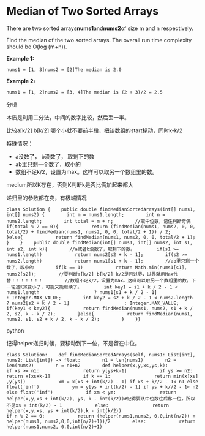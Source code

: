 # Median of Two Sorted Arrays

There are two sorted arrays**nums1**and**nums2**of size m and n respectively.

Find the median of the two sorted arrays. The overall run time complexity should be O\(log \(m+n\)\).

**Example 1:**

```text
nums1 = [1, 3]nums2 = [2]The median is 2.0
```

**Example 2:**

```text
nums1 = [1, 2]nums2 = [3, 4]The median is (2 + 3)/2 = 2.5
```

分析

本质是利用二分法，中间的数字比较，然后丢一半。

比较a\[k/2\] b\[k/2\] 哪个小就不要前半段，把该数组的start移动，同时k-k/2

特殊情况：

* a没数了， b没数了， 取剩下的数
* ab里只剩一个数了，取小的
* 数组不足k/2，设置为max。这样可以取另一个数组里的数。

medium所以K存在，否则K判断k是否比俩加起来都大

递归里的参数都在变，有极端情况

```text
class Solution {    public double findMedianSortedArrays(int[] nums1, int[] nums2) {        int m = nums1.length;        int n = nums2.length;        int total = m + n;        //取中位数，记住判断奇偶        if(total % 2 == 0){            return (findMedian(nums1, nums2, 0, 0, total/2) + findMedian(nums1, nums2, 0, 0, total/2 + 1)) / 2;        }else{            return findMedian(nums1, nums2, 0, 0, total/2 + 1);        }    }    public double findMedian(int[] nums1, int[] nums2, int s1, int s2, int k){        //a或者b没数了，取剩下的数。        if(s1 >= nums1.length)            return nums2[s2 + k - 1];        if(s2 >= nums2.length)            return nums1[s1 + k - 1];        //ab里只剩一个数了，取小的        if(k == 1)            return Math.min(nums1[s1], nums2[s2]);        //要判断a[k/2] b[k/2] k/2是否过界，过界就用Max代替！！！！！！！        //数组不足k/2，设置为max。这样可以取另一个数组里的数。下一轮递归K变小了，可能又能继续了。        int key1 = s1 + k / 2 - 1 < nums1.length                    ? nums1[s1 + k / 2 - 1]                    : Integer.MAX_VALUE;        int key2 = s2 + k / 2 - 1 < nums2.length                    ? nums2[s2 + k / 2 - 1]                    : Integer.MAX_VALUE;        if(key1 < key2){            return findMedian(nums1, nums2, s1 + k / 2, s2, k - k / 2);        }else{            return findMedian(nums1, nums2, s1, s2 + k / 2, k - k / 2);        }    }}
```

python

记得helper递归时候，要移动到下一位，不是留在中位。

```text
class Solution:    def findMedianSortedArrays(self, nums1: List[int], nums2: List[int]) -> float:        n1 = len(nums1)        n2 = len(nums2)        n = n1+n2        def helper(x,y,xs,ys,k):            if xs >= n1:                return y[ys+k-1]            if ys >= n2:                return x[xs+k-1]            if k == 1:                return min(x[xs] ,y[ys])            xm = x[xs + int(k/2) - 1] if xs + k//2 - 1< n1 else float('inf')            ym = y[ys + int(k/2) - 1] if ys + k//2 - 1< n2 else float('inf')            if xm < ym:                return helper(x,y,xs + int(k/2), ys, k - int(k/2))#记得要从中位数往后移一位，所以不是xs + int(k/2) - 1            else:                return helper(x,y,xs, ys + int(k/2),k - int(k/2))                                                    if n % 2 == 0:            return (helper(nums1,nums2, 0,0,int(n/2)) + helper(nums1, nums2,0,0,int(n/2)+1))/2        else:            return helper(nums1,nums2, 0,0,int(n/2)+1)                                        
```

